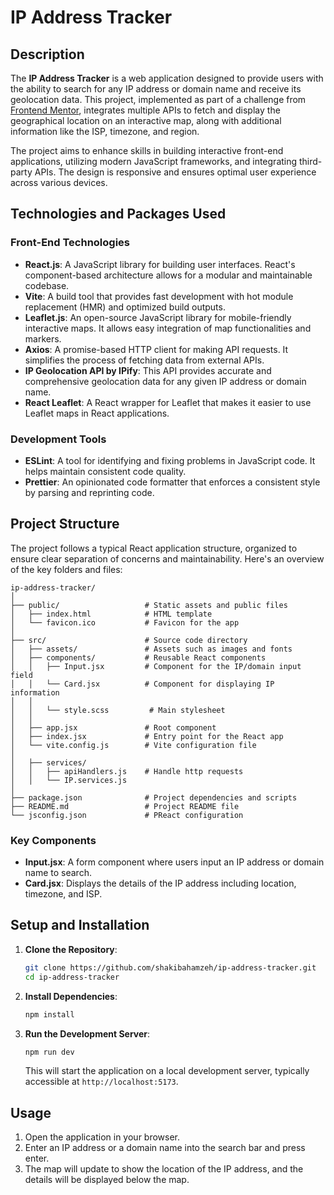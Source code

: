 # IP Address Tracker

## Description

The **IP Address Tracker** is a web application designed to provide users with the ability to search for any IP address or domain name and receive its geolocation data. This project, implemented as part of a challenge from [Frontend Mentor](https://www.frontendmentor.io/challenges/ip-address-tracker-I8-0yYAH0), integrates multiple APIs to fetch and display the geographical location on an interactive map, along with additional information like the ISP, timezone, and region.

The project aims to enhance skills in building interactive front-end applications, utilizing modern JavaScript frameworks, and integrating third-party APIs. The design is responsive and ensures optimal user experience across various devices.

## Technologies and Packages Used

### Front-End Technologies

- **React.js**: A JavaScript library for building user interfaces. React's component-based architecture allows for a modular and maintainable codebase.
- **Vite**: A build tool that provides fast development with hot module replacement (HMR) and optimized build outputs.
- **Leaflet.js**: An open-source JavaScript library for mobile-friendly interactive maps. It allows easy integration of map functionalities and markers.
- **Axios**: A promise-based HTTP client for making API requests. It simplifies the process of fetching data from external APIs.
- **IP Geolocation API by IPify**: This API provides accurate and comprehensive geolocation data for any given IP address or domain name.
- **React Leaflet**: A React wrapper for Leaflet that makes it easier to use Leaflet maps in React applications.

### Development Tools

- **ESLint**: A tool for identifying and fixing problems in JavaScript code. It helps maintain consistent code quality.
- **Prettier**: An opinionated code formatter that enforces a consistent style by parsing and reprinting code.

## Project Structure

The project follows a typical React application structure, organized to ensure clear separation of concerns and maintainability. Here's an overview of the key folders and files:

```
ip-address-tracker/
│
├── public/                   # Static assets and public files
│   ├── index.html            # HTML template
│   └── favicon.ico           # Favicon for the app
│
├── src/                      # Source code directory
│   ├── assets/               # Assets such as images and fonts
│   ├── components/           # Reusable React components
│   │   ├── Input.jsx         # Component for the IP/domain input field
│   │   └── Card.jsx          # Component for displaying IP information
│   │
│   │   └── style.scss         # Main stylesheet
│   │
│   ├── app.jsx               # Root component
│   ├── index.jsx             # Entry point for the React app
│   └── vite.config.js        # Vite configuration file
│ 
│   ├── services/             
│   │   ├── apiHandlers.js    # Handle http requests
│   │   └── IP.services.js 
│
├── package.json              # Project dependencies and scripts
├── README.md                 # Project README file
└── jsconfig.json             # PReact configuration
```

### Key Components

- **Input.jsx**: A form component where users input an IP address or domain name to search.
- **Card.jsx**: Displays the details of the IP address including location, timezone, and ISP.

## Setup and Installation

1. **Clone the Repository**:
   ```bash
   git clone https://github.com/shakibahamzeh/ip-address-tracker.git
   cd ip-address-tracker
   ```

2. **Install Dependencies**:
   ```bash
   npm install
   ```

3. **Run the Development Server**:
   ```bash
   npm run dev
   ```
   This will start the application on a local development server, typically accessible at `http://localhost:5173`.

## Usage

1. Open the application in your browser.
2. Enter an IP address or a domain name into the search bar and press enter.
3. The map will update to show the location of the IP address, and the details will be displayed below the map.
